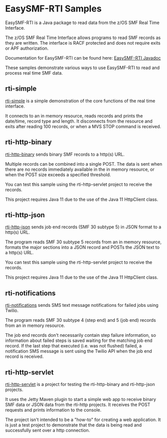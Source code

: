 # EasySMF-RTI Samples

EasySMF-RTI is a Java package to read data from the z/OS SMF Real Time Interface.

The z/OS SMF Real Time Interface allows programs to read SMF records 
as they are written.
The interface is RACF protected and does not require exits or APF authorization.

Documentation for EasySMF-RTI can be found here: [EasySMF-RTI Javadoc](https://static.blackhillsoftware.com/easysmf-rti/javadoc/)

These samples demonstrate various ways to use EasySMF-RTI to read and process
real time SMF data.

## rti-simple

[rti-simple](./rti-simple) is a simple demonstration of the core functions of the 
real time interface.

It connects to an in memory resource, reads records and prints the 
date/time, record type and length. It disconnects from the resource and exits 
after reading 100 records, or when a MVS STOP command is received.

## rti-http-binary

[rti-http-binary](./rti-http-binary) sends binary SMF records to a http(s) URL.

Multiple records can be combined into a single POST. The data is sent when there
are no records immediately available in the in memory resource, or when the POST
size exceeds a specified threshold.

You can test this sample using the rti-http-servlet project to receive the records.

This project requires Java 11 due to the use of the Java 11 HttpClient class.

## rti-http-json

[rti-http-json](./rti-http-json) sends job end records (SMF 30 subtype 5) in JSON format to a http(s) 
URL.

The program reads SMF 30 subtype 5 records from an in memory resource, formats 
the major sections into a JSON record and POSTs the JSON text to a http(s) URL.

You can test this sample using the rti-http-servlet project to receive the records.

This project requires Java 11 due to the use of the Java 11 HttpClient class.

## rti-notifications

[rti-notifications](./rti-notifications) sends SMS text message notifications for 
failed jobs using Twilio.

The program reads SMF 30 subtype 4 (step end) and 5 (job end) records from an in 
memory resource.

The job end records don't necessarily contain step failure information, so 
information about failed steps is saved waiting for the matching job end record. 
If the last step that executed (i.e. was not flushed) failed, a notification SMS 
message is sent using the Twilio API when the job end record is received.

## rti-http-servlet

[rti-http-servlet](./rti-http-servlet) is a project for testing the rti-http-binary 
and rti-http-json projects.

It uses the Jetty Maven plugin to start a simple web app to receive binary SMF data 
or JSON data from the rti-http projects. It receives the POST requests and prints 
information to the console.

The project isn't intended to be a "how-to" for creating a web application. It is 
just a test project to demonstrate that the data is being read and successfully 
sent over a http connection.
